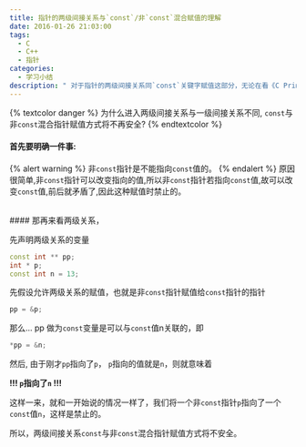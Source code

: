 ```yaml
---
title: 指针的两级间接关系与`const`/非`const`混合赋值的理解
date: 2016-01-26 21:03:00
tags:
  - C
  - C++
  - 指针
categories:
  - 学习小结
description: " 对于指针的两级间接关系同`const`关键字赋值这部分，无论在看《C Primer Plus》还是《C++ Primer Plus》都是比较绕的地方，在这里我尝试简单梳理下关系。"
---
```

{% textcolor danger %}
为什么进入两级间接关系与一级间接关系不同, `const`与非`const`混合指针赋值方式将不再安全?
{% endtextcolor %}
<br>

#### 首先要明确一件事:
{% alert warning %}
非`const`指针是不能指向`const`值的。
{% endalert %}
原因很简单,非`const`指针可以改变指向的值,所以非`const`指针若指向`const`值,故可以改变`const`值,前后就矛盾了,因此这种赋值时禁止的。

<br>
#### 那再来看两级关系，

先声明两级关系的变量
``` Cpp
const int ** pp;
int * p;
const int n = 13;
```

<!-- more -->

先假设允许两级关系的赋值，也就是非`const`指针赋值给`const`指针的指针
``` Cpp
pp = &p; 
```

那么...
pp 做为`const`变量是可以与`const`值n关联的，即
``` Cpp
*pp = &n;
```
然后, 由于刚才`pp`指向了`p`， `p`指向的值就是`n`，则就意味着

**!!! `p`指向了`n` !!!**

这样一来，就和一开始说的情况一样了，我们将一个非`const`指针`p`指向了一个`const`值`n`，这样是禁止的。

所以，两级间接关系`const`与非`const`混合指针赋值方式将不安全。
